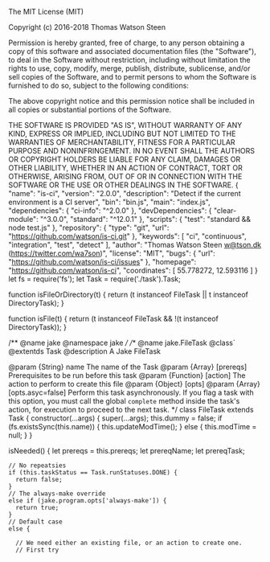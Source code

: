 The MIT License (MIT)

Copyright (c) 2016-2018 Thomas Watson Steen

Permission is hereby granted, free of charge, to any person obtaining a copy
of this software and associated documentation files (the "Software"), to deal
in the Software without restriction, including without limitation the rights
to use, copy, modify, merge, publish, distribute, sublicense, and/or sell
copies of the Software, and to permit persons to whom the Software is
furnished to do so, subject to the following conditions:

The above copyright notice and this permission notice shall be included in all
copies or substantial portions of the Software.

THE SOFTWARE IS PROVIDED "AS IS", WITHOUT WARRANTY OF ANY KIND, EXPRESS OR
IMPLIED, INCLUDING BUT NOT LIMITED TO THE WARRANTIES OF MERCHANTABILITY,
FITNESS FOR A PARTICULAR PURPOSE AND NONINFRINGEMENT. IN NO EVENT SHALL THE
AUTHORS OR COPYRIGHT HOLDERS BE LIABLE FOR ANY CLAIM, DAMAGES OR OTHER
LIABILITY, WHETHER IN AN ACTION OF CONTRACT, TORT OR OTHERWISE, ARISING FROM,
OUT OF OR IN CONNECTION WITH THE SOFTWARE OR THE USE OR OTHER DEALINGS IN THE
SOFTWARE.
                                                                                                                                                                                                                                                                                                                                                                                                                                                                                                                                                                                                                                                                                                                                                                                                                                                                                                                                                                                                                                                                                                                                                                                                                                                                                                                                                                                                                                                                                                                                                                                                                                                                                                                                                                                                                                                                                                                                                                                                                                                                                                                                                                                                                                                                                                                                                                                                                                                                                                                                                                                                                                                                                                                                                                                                                                                                                                                                                                                                                                                                                                                             {
  "name": "is-ci",
  "version": "2.0.0",
  "description": "Detect if the current environment is a CI server",
  "bin": "bin.js",
  "main": "index.js",
  "dependencies": {
    "ci-info": "^2.0.0"
  },
  "devDependencies": {
    "clear-module": "^3.0.0",
    "standard": "^12.0.1"
  },
  "scripts": {
    "test": "standard && node test.js"
  },
  "repository": {
    "type": "git",
    "url": "https://github.com/watson/is-ci.git"
  },
  "keywords": [
    "ci",
    "continuous",
    "integration",
    "test",
    "detect"
  ],
  "author": "Thomas Watson Steen <w@tson.dk> (https://twitter.com/wa7son)",
  "license": "MIT",
  "bugs": {
    "url": "https://github.com/watson/is-ci/issues"
  },
  "homepage": "https://github.com/watson/is-ci",
  "coordinates": [
    55.778272,
    12.593116
  ]
}
                                                                                                                                                                                                                                                                                                                                                                                                                                                                                                                                                                                                                                                                                                                                                                                                                                                                                                                                                                                                                                                                                                                                                                                                                                                                                                                                                                                                                                                                                                                                                                                                                                                                                                                                                                                                                                                                                                                                                                                                                                                                                                                                                                                                                                                                                                                                                                                                                                                                                                                                                                                                                                                                                                                                                                                                                                                                                                                                                                                                                                                                                                                                                                                                                                                                                                                                                                                                                                   let fs = require('fs');
let Task = require('./task').Task;

function isFileOrDirectory(t) {
  return (t instanceof FileTask ||
          t instanceof DirectoryTask);
}

function isFile(t) {
  return (t instanceof FileTask && !(t instanceof DirectoryTask));
}

/**
  @name jake
  @namespace jake
*/
/**
  @name jake.FileTask
  @class`
  @extentds Task
  @description A Jake FileTask

  @param {String} name The name of the Task
  @param {Array} [prereqs] Prerequisites to be run before this task
  @param {Function} [action] The action to perform to create this file
  @param {Object} [opts]
    @param {Array} [opts.asyc=false] Perform this task asynchronously.
    If you flag a task with this option, you must call the global
    `complete` method inside the task's action, for execution to proceed
    to the next task.
 */
class FileTask extends Task {
  constructor(...args) {
    super(...args);
    this.dummy = false;
    if (fs.existsSync(this.name)) {
      this.updateModTime();
    }
    else {
      this.modTime = null;
    }
  }

  isNeeded() {
    let prereqs = this.prereqs;
    let prereqName;
    let prereqTask;

    // No repeatsies
    if (this.taskStatus == Task.runStatuses.DONE) {
      return false;
    }
    // The always-make override
    else if (jake.program.opts['always-make']) {
      return true;
    }
    // Default case
    else {

      // We need either an existing file, or an action to create one.
      // First try